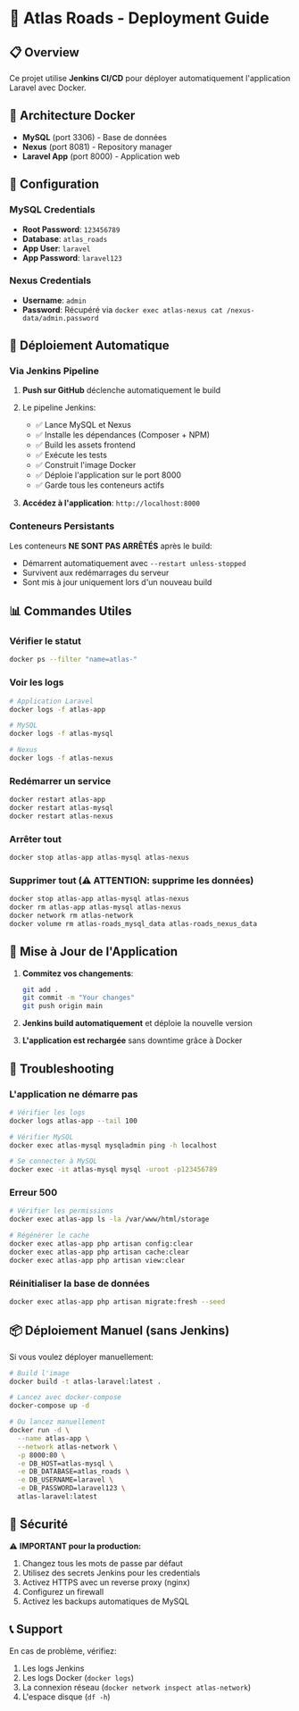 # 🚀 Atlas Roads - Deployment Guide

## 📋 Overview

Ce projet utilise **Jenkins CI/CD** pour déployer automatiquement l'application Laravel avec Docker.

## 🐳 Architecture Docker

- **MySQL** (port 3306) - Base de données
- **Nexus** (port 8081) - Repository manager
- **Laravel App** (port 8000) - Application web

## 🔧 Configuration

### MySQL Credentials
- **Root Password**: `123456789`
- **Database**: `atlas_roads`
- **App User**: `laravel`
- **App Password**: `laravel123`

### Nexus Credentials
- **Username**: `admin`
- **Password**: Récupéré via `docker exec atlas-nexus cat /nexus-data/admin.password`

## 🚀 Déploiement Automatique

### Via Jenkins Pipeline

1. **Push sur GitHub** déclenche automatiquement le build
2. Le pipeline Jenkins:
   - ✅ Lance MySQL et Nexus
   - ✅ Installe les dépendances (Composer + NPM)
   - ✅ Build les assets frontend
   - ✅ Exécute les tests
   - ✅ Construit l'image Docker
   - ✅ Déploie l'application sur le port 8000
   - ✅ Garde tous les conteneurs actifs

3. **Accédez à l'application**: `http://localhost:8000`

### Conteneurs Persistants

Les conteneurs **NE SONT PAS ARRÊTÉS** après le build:
- Démarrent automatiquement avec `--restart unless-stopped`
- Survivent aux redémarrages du serveur
- Sont mis à jour uniquement lors d'un nouveau build

## 📊 Commandes Utiles

### Vérifier le statut
```bash
docker ps --filter "name=atlas-"
```

### Voir les logs
```bash
# Application Laravel
docker logs -f atlas-app

# MySQL
docker logs -f atlas-mysql

# Nexus
docker logs -f atlas-nexus
```

### Redémarrer un service
```bash
docker restart atlas-app
docker restart atlas-mysql
docker restart atlas-nexus
```

### Arrêter tout
```bash
docker stop atlas-app atlas-mysql atlas-nexus
```

### Supprimer tout (⚠️ ATTENTION: supprime les données)
```bash
docker stop atlas-app atlas-mysql atlas-nexus
docker rm atlas-app atlas-mysql atlas-nexus
docker network rm atlas-network
docker volume rm atlas-roads_mysql_data atlas-roads_nexus_data
```

## 🔄 Mise à Jour de l'Application

1. **Commitez vos changements**:
   ```bash
   git add .
   git commit -m "Your changes"
   git push origin main
   ```

2. **Jenkins build automatiquement** et déploie la nouvelle version

3. **L'application est rechargée** sans downtime grâce à Docker

## 🐛 Troubleshooting

### L'application ne démarre pas
```bash
# Vérifier les logs
docker logs atlas-app --tail 100

# Vérifier MySQL
docker exec atlas-mysql mysqladmin ping -h localhost

# Se connecter à MySQL
docker exec -it atlas-mysql mysql -uroot -p123456789
```

### Erreur 500
```bash
# Vérifier les permissions
docker exec atlas-app ls -la /var/www/html/storage

# Régénérer le cache
docker exec atlas-app php artisan config:clear
docker exec atlas-app php artisan cache:clear
docker exec atlas-app php artisan view:clear
```

### Réinitialiser la base de données
```bash
docker exec atlas-app php artisan migrate:fresh --seed
```

## 📦 Déploiement Manuel (sans Jenkins)

Si vous voulez déployer manuellement:

```bash
# Build l'image
docker build -t atlas-laravel:latest .

# Lancez avec docker-compose
docker-compose up -d

# Ou lancez manuellement
docker run -d \
  --name atlas-app \
  --network atlas-network \
  -p 8000:80 \
  -e DB_HOST=atlas-mysql \
  -e DB_DATABASE=atlas_roads \
  -e DB_USERNAME=laravel \
  -e DB_PASSWORD=laravel123 \
  atlas-laravel:latest
```

## 🔐 Sécurité

⚠️ **IMPORTANT pour la production:**

1. Changez tous les mots de passe par défaut
2. Utilisez des secrets Jenkins pour les credentials
3. Activez HTTPS avec un reverse proxy (nginx)
4. Configurez un firewall
5. Activez les backups automatiques de MySQL

## 📞 Support

En cas de problème, vérifiez:
1. Les logs Jenkins
2. Les logs Docker (`docker logs`)
3. La connexion réseau (`docker network inspect atlas-network`)
4. L'espace disque (`df -h`)

